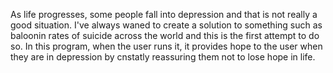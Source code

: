 As life progresses, some people fall into depression and that is not really a good situation.
I've always waned to create a solution to something such as baloonin rates of suicide across the world and this is the first attempt to do so.
In this program, when the user runs it, it provides hope to the user when they are in depression by cnstatly reassuring them not to lose hope in life.

